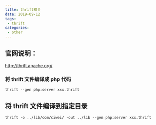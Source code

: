 ```yaml
---
title: thrift相关
date: 2019-09-12
tags:
 - thrift
categories:
 - other
---
```


## 官网说明：

http://thrift.apache.org/

### 将 thrift 文件编译成 php 代码

```shell
thrift --gen php:server xxx.thrift
```

## 将 thrift 文件编译到指定目录

```shell
thrift -o ../lib/com/ciwei/ -out ../lib --gen php:server xxx.thrift
```

